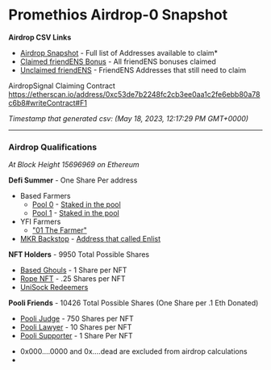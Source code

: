 # Promethios Airdrop-0 Snapshot

**Airdrop CSV Links**
- [Airdrop Snapshot](https://github.com/ltj866/airdrop-0/blob/main/csv/snapshot.csv) - Full list of Addresses available to claim*
- [Claimed friendENS Bonus](https://github.com/ltj866/airdrop-0/blob/main/csv/referral.csv) - All friendENS bonuses claimed
- [Unclaimed friendENS](https://github.com/ltj866/airdrop-0/blob/main/csv/unclaimedENSList.csv) - FriendENS Addresses that still need to claim

AirdropSignal Claiming Contract
https://etherscan.io/address/0xc53de7b2248fc2cb3ee0aa1c2fe6ebb80a78c6b8#writeContract#F1

*Timestamp that generated csv:
 (May 18, 2023, 12:17:29 PM GMT+0000)*

---- 
### Airdrop Qualifications

*At Block Height 15696969 on Ethereum*

**Defi Summer** - One Share Per address
- Based Farmers
  - [Pool 0](https://etherscan.io/address/0x5BB622ba7b2F09BF23F1a9b509cd210A818c53d7) - [Staked in the pool](https://etherscan.io/address/0x5BB622ba7b2F09BF23F1a9b509cd210A818c53d7?method=Stake~0xa694fc3a)
  - [Pool 1](https://etherscan.io/address/0x4fc7e3249A149c0bf729863f49cD2FF468F2412F) - [Staked in the pool](https://etherscan.io/address/0x4fc7e3249A149c0bf729863f49cD2FF468F2412F?method=Stake~0xa694fc3a)
- YFI Farmers
  - ["01 The Farmer"](https://github.com/banteg/blue-pill/blob/blue/blue-pill.json)
- [MKR Backstop](https://github.com/backstop-syndicate/dai-backstop-syndicate) - [Address that called Enlist](https://etherscan.io/address/backstopsyndicate.eth?method=Enlist~0x3d8b7894)

**NFT Holders** - 9950 Total Possible Shares
- [Based Ghouls](https://opensea.io/collection/based-ghouls) - 1 Share per NFT
- [Rope NFT](https://opensea.io/collection/rope-makers-united) - .25 Shares per NFT
- [UniSock Redeemers](https://opensea.io/collection/unisocks)

**Pooli Friends** - 10426 Total Possible Shares (One Share per .1 Eth Donated)
- [Pooli Judge](https://opensea.io/collection/pooly-judge) - 750 Shares per NFT
- [Pooli Lawyer](https://opensea.io/collection/pooly-lawyer) - 10 Shares per NFT
- [Pooli Supporter](https://opensea.io/collection/pooly-supporter) - 1 Share Per NFT

* 0x000....0000 and 0x....dead are excluded from airdrop calculations
*

